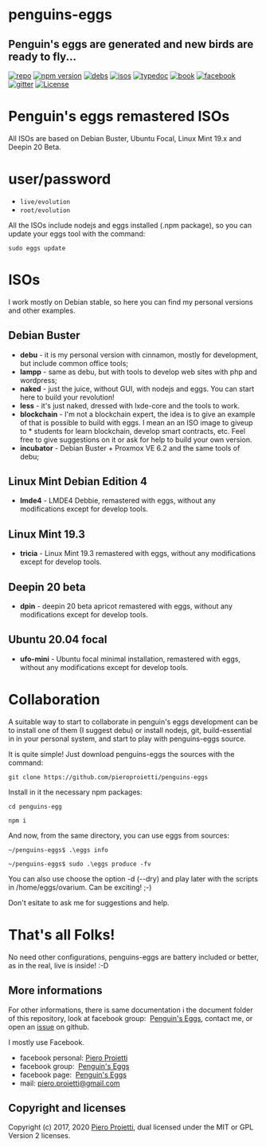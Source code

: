 penguins-eggs
=============

## Penguin&#39;s eggs are generated and new birds are ready to fly...
[![repo](https://img.shields.io/badge/repo-github.com-blue)](https://github.com/pieroproietti/penguins-eggs)
[![npm version](https://img.shields.io/npm/v/penguins-eggs.svg)](https://npmjs.org/package/penguins-eggs)
[![debs](https://img.shields.io/badge/deb-packages-blue)](https://sourceforge.net/projects/penguins-eggs/files/packages-deb)
[![isos](https://img.shields.io/badge/iso-images-blue)](https://sourceforge.net/projects/penguins-eggs/files/iso)
[![typedoc](https://img.shields.io/badge/doc-typedoc-blue)](https://penguins-eggs.sourceforge.io/index.html)
[![book](https://img.shields.io/badge/book-penguin's%20eggs-blue)](https://penguin-s-eggs.gitbook.io/project/)
[![facebook](https://img.shields.io/badge/page-facebook-blue)](https://www.facebook.com/penguinseggs)
[![gitter](https://img.shields.io/badge/chat-gitter-blue)](https://gitter.im/penguins-eggs-1/community?utm_source=badge&utm_medium=badge&utm_campaign=pr-badge)
[![License](https://img.shields.io/badge/license-MIT/GPL2-blue)](https://github.com/pieroproietti/penguins-eggs/blob/master/LICENSE)


# Penguin's eggs remastered ISOs

All ISOs are based on Debian Buster, Ubuntu Focal, Linux Mint 19.x and Deepin 20 Beta. 

# user/password
* ```live/evolution```
* ```root/evolution```

All the ISOs include nodejs and eggs installed (.npm package), so you can update your eggs tool with the command:

```sudo eggs update```

# ISOs

I work mostly on Debian stable, so here you can find my personal versions and other examples.

## Debian Buster
* **debu**  - it is my personal version with cinnamon, mostly for development, but include common office tools;
* **lampp** - same as debu, but with tools to develop web sites with php and wordpress;
* **naked** - just the juice, without GUI, with nodejs and eggs. You can start here to build your revolution! 
* **less** - it's just naked, dressed with lxde-core and the tools to work.
* **blockchain** - I'm not a blockchain expert, the idea is to give an example of that is possible to build with eggs. I mean an an ISO image to giveup to * students for learn blockchain, develop smart contracts, etc. Feel free to give suggestions on it or ask for help to build your own version.
* **incubator** - Debian Buster + Proxmox VE 6.2 and the same tools of debu;

## Linux Mint Debian Edition 4 
* **lmde4** - LMDE4 Debbie, remastered with eggs, without any modifications except for develop tools.

## Linux Mint 19.3
* **tricia** - Linux Mint 19.3 remastered with eggs, without any modifications except for develop tools.

## Deepin 20 beta
* **dpin** - deepin 20 beta apricot remastered with eggs, without any modifications except for develop tools.

## Ubuntu 20.04 focal
* **ufo-mini** - Ubuntu focal minimal installation, remastered with eggs, without any modifications except for develop tools.



# Collaboration

A suitable way to start to collaborate in penguin's eggs development can be to install one of them (I suggest debu) or install nodejs, git, build-essential in in your personal system, and start to play with penguins-eggs source.

It is quite simple! Just download penguins-eggs the sources with the command:

```git clone https://github.com/pieroproietti/penguins-eggs```


Install in it the necessary npm packages:

```cd penguins-egg```

```npm i```

And now, from the same directory, you can use eggs from sources:

```~/penguins-eggs$ .\eggs info```

```~/penguins-eggs$ sudo .\eggs produce -fv```

You can also use choose the option -d (--dry) and play later with the scripts in /home/eggs/ovarium. Can be exciting! ;-)

Don't esitate to ask me for suggestions and help.

# That's all Folks!
No need other configurations, penguins-eggs are battery included or better, as in the real, live is inside! :-D

## More informations
For other informations, there is same documentation i the document folder of this repository,
look at facebook group:  [Penguin's Eggs](https://www.facebook.com/groups/128861437762355/),
contact me, or open an [issue](https://github.com/pieroproietti/penguins-eggs/issues) on github.

I mostly use Facebook.

* facebook personal: [Piero Proietti](https://www.facebook.com/thewind61)
* facebook group:  [Penguin's Eggs](https://www.facebook.com/groups/128861437762355/)
* facebook page:  [Penguin's Eggs](https://www.facebook.com/penguinseggs)
* mail: piero.proietti@gmail.com


## Copyright and licenses
Copyright (c) 2017, 2020 [Piero Proietti](https://github.com/pieroproietti), dual licensed under the MIT or GPL Version 2 licenses.
